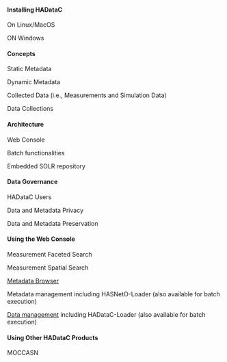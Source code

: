 #### Installing HADataC

On Linux/MacOS

ON Windows

#### Concepts

Static Metadata

Dynamic Metadata

Collected Data (i.e., Measurements and Simulation Data)

Data Collections

#### Architecture

Web Console

Batch functionalities

Embedded SOLR repository

#### Data Governance

HADataC Users

Data and Metadata Privacy

Data and Metadata Preservation

#### Using the Web Console

Measurement Faceted Search

Measurement Spatial Search

[Metadata Browser](https://github.com/paulopinheiro1234/hadatac/wiki/HADataC-User-Guide:--Metadata-Browser)
 
Metadata management including HASNetO-Loader (also available for batch execution)

[Data management](https://github.com/paulopinheiro1234/hadatac/wiki/HADataC-User-Guide:--Data-Management) including HADataC-Loader (also available for batch execution)

#### Using Other HADataC Products

MOCCASN
